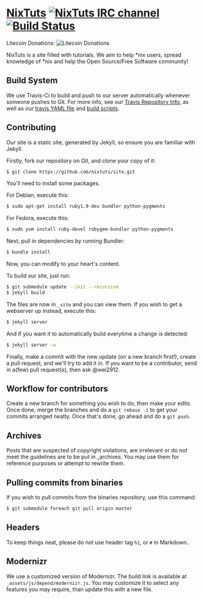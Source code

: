 # [NixTuts](http://nixtuts.info) [![NixTuts IRC channel](http://b.adge.me/:IRC-%23nixtuts-blue.svg)](https://kiwiirc.com/client/irc.spotchat.org/?nick=kiwi_guest|?#NixTuts) [![Build Status](http://b.adge.me/travis/nixtuts/site/master.svg)](https://travis-ci.org/nixtuts/site)

Litecoin Donations:
![Litecoin Donations](http://i.imgur.com/nblF32M.png)

NixTuts is a site filled with tutorials. We aim to help *nix users, spread knowledge of *nix and help the Open Source/Free Software community!

## Build System

We use Travis-Ci to build and push to our server automatically whenever someone pushes to Git.
For more info, see our [Travis Repository Info](https://travis-ci.org/nixtuts/site),
as well as our [travis YAML file](.travis.yml) and [build scripts](\_scripts).

## Contributing

Our site is a static site, generated by Jekyll, so ensure you are familiar with Jekyll.

Firstly, fork our repository on Git, and clone your copy of it:

```bash
$ git clone https://github.com/nixtuts/site.git
```

You'll need to install some packages.

For Debian, execute this:

```bash
$ sudo apt-get install ruby1.9-dev bundler python-pygments
```

For Fedora, execute this:

```bash
$ sudo yum install ruby-devel rubygem-bundler python-pygments
```

Next, pull in dependencies by running Bundler:

```bash
$ bundle install
```

Now, you can modify to your heart's content.

To build our site, just run:

```bash
$ git submodule update --init --recursive
$ jekyll build
```
The files are now in `_site` and you can view them. If you wish to get a webserver up instead, execute this:

```bash
$ jekyll server
```

And if you want it to automatically build everytime a change is detected:

```bash
$ jekyll server -w
```

Finally, make a commit with the new update (on a new branch first!), create a pull request, and we'll try to add it in.
If you want to be a contributor, send in a(few) pull request(s), then ask @wei2912.

## Workflow for contributors

Create a new branch for something you wish to do, then make your edits. Once done, merge the branches and do a `git rebase -i` to get your commits arranged neatly. Once that's done, go ahead and do a `git push`.

## Archives

Posts that are suspected of copyright violations, are irrelevant or do not meet the guidelines are to be put in _archives. You may use them for reference purposes or attempt to rewrite them.

## Pulling commits from binaries

If you wish to pull commits from the binaries repository, use this command:

```bash
$ git submodule foreach git pull origin master
```

## Headers

To keep things neat, please do not use header tag `h1`, or `#` in Markdown..

## Modernizr

We use a customized version of Modernizr. The build link is available at `_assets/js/depend/modernizr.js`. You may customize it to select any features you may require, than update this with a new file.
